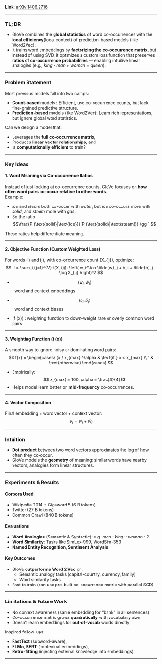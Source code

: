     
**Link**: [arXiv:1406.2716](https://arxiv.org/abs/1406.2716)

---

###  TL; DR  
- GloVe combines the **global statistics** of word co-occurrences with the **local efficiency**(local context) of prediction-based models (like Word2Vec).  
- It trains word embeddings by **factorizing the co-occurrence matrix**, but instead of using SVD, it optimizes a custom loss function that preserves **ratios of co-occurrence probabilities** — enabling intuitive linear analogies (e.g., *king - man + woman = queen*).

---
### Problem Statement  
Most previous models fall into two camps:
- **Count-based** models : Efficient, use co-occurrence counts, but lack fine-grained predictive structure.
- **Prediction-based** models (like Word2Vec): Learn rich representations, but ignore global word statistics.

 Can we design a model that:
- Leverages the **full co-occurrence matrix**,
- Produces **linear vector relationships**, and
- Is **computationally efficient** to train?

---

###  Key Ideas  

#### 1. Word Meaning via Co-occurrence Ratios  
Instead of just looking at co-occurrence counts, GloVe focuses on **how often word pairs co-occur relative to other words**.  
Example:
- *ice* and *steam* both co-occur with *water*, but *ice* co-occurs more with *solid*, and *steam* more with *gas*.
- So the ratio $$\frac{P (\text{solid}|\text{ice})}{P (\text{solid}|\text{steam})} \gg 1 $$ 

 These ratios help differentiate meaning.

---

#### 2. Objective Function (Custom Weighted Loss)  
For words \(i\) and \(j\), with co-occurrence count \(X_{ij}\), optimize:  
$$
J = \sum_{i,j=1}^{V} f(X_{ij}) \left( w_i^\top \tilde{w}_j + b_i + \tilde{b}_j - \log X_{ij} \right)^2
$$

- $$(w_i, \tilde{w}_j)$$: word and context embeddings
  
 
- $$\ (b_i, \tilde{b}_j)\ $$: word and context biases
- \(f (x)\) : weighting function to down-weight rare or overly common word pairs

---

#### 3. Weighting Function \(f (x)\)  
A smooth way to ignore noisy or dominating word pairs:  
$$
f(x) = 
\begin{cases}
(x / x_{max})^\alpha & \text{if } x < x_{max} \\
1 & \text{otherwise}
\end{cases}
$$

- Empirically: $$ x_{max} = 100, \alpha = \frac{3}{4}$$
- Helps model learn better on **mid-frequency** co-occurrences.

---

#### 4. Vector Composition  
Final embedding = word vector + context vector:  
$$
v_i = w_i + \tilde{w}_i
$$

---

### Intuition  

- **Dot product** between two word vectors approximates the log of how often they co-occur.
- GloVe models the **geometry** of meaning: similar words have nearby vectors, analogies form linear structures.

---

### Experiments & Results  

####  Corpora Used
- Wikipedia 2014 + Gigaword 5 (6 B tokens)
- Twitter (27 B tokens)
- Common Crawl (840 B tokens)

#### Evaluations
- **Word Analogies** (Semantic & Syntactic): e.g. *man : king :: woman : ?*
- **Word Similarity**: Tasks like SimLex-999, WordSim-353
- **Named Entity Recognition**, **Sentiment Analysis**

#### Key Outcomes
- GloVe **outperforms Word 2 Vec** on:
  - Semantic analogy tasks (capital-country, currency, family)
  - Word similarity tasks
- Fast to train (can use pre-built co-occurrence matrix with parallel SGD)

---

### Limitations & Future Work

-  No context awareness (same embedding for “bank” in all sentences)
-  Co-occurrence matrix grows **quadratically** with vocabulary size
-  Doesn’t learn embeddings for **out-of-vocab** words directly

Inspired follow-ups:
- **FastText** (subword-aware),
- **ELMo, BERT** (contextual embeddings),
- **Retro-fitting** (injecting external knowledge into embeddings)



---


